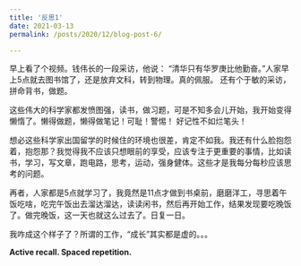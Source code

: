 ```yaml
---
title: '反思1'
date: 2021-03-13
permalink: /posts/2020/12/blog-post-6/

---
```


早上看了个视频。钱伟长的一段采访，他说： “清华只有华罗庚比他勤奋。”人家早上5点就去图书馆了，还是放弃文科，转到物理。真的佩服。
还有个于敏的采访，拼命背书，做题。

这些伟大的科学家都发愤图强，读书，做习题，可是不知多会儿开始，我开始变得懒惰了。懒得做题，懒得做笔记！可耻！警惕！
好记性不如烂笔头！

想必这些科学家出国留学的时候住的环境也很差，肯定不如我。我还有什么脸抱怨着，抱怨那？我觉得我不应该只想眼前的享受，应该专注于更重要的事情，比如读书，学习，写文章，跑电路，思考，运动，强身健体。这些才是我每分每秒应该思考的问题。

再者，人家都是5点就学习了，我竟然是11点才做到书桌前，磨磨洋工，寻思着午饭吃啥，吃完午饭出去溜达溜达，读读闲书，然后再开始工作，结果发现要吃晚饭了。做完晚饭，这一天也就这么过去了。日复一日。

我咋成这个样子了？所谓的工作，“成长”其实都是虚的。。。

**Active recall. Spaced repetition.**